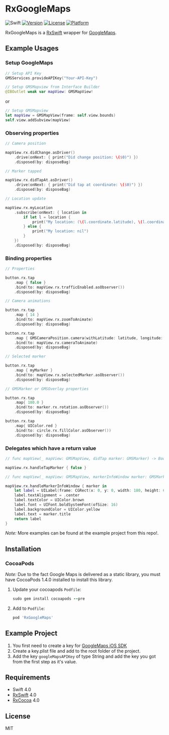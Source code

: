 # RxGoogleMaps
![Swift](https://img.shields.io/badge/Swift-3.0-orange.svg)
[![Version](https://img.shields.io/cocoapods/v/RxGoogleMaps.svg?style=flat)](http://cocoapods.org/pods/RxGoogleMaps)
[![License](https://img.shields.io/cocoapods/l/RxGoogleMaps.svg?style=flat)](http://cocoapods.org/pods/RxGoogleMaps)
[![Platform](https://img.shields.io/cocoapods/p/RxGoogleMaps.svg?style=flat)](http://cocoapods.org/pods/RxGoogleMaps)


RxGoogleMaps is a [RxSwift](https://github.com/ReactiveX/RxSwift) wrapper for [GoogleMaps](https://developers.google.com/maps/documentation/ios-sdk/).

## Example Usages

### Setup GoogleMaps
```swift
// Setup API Key
GMSServices.provideAPIKey("Your-API-Key")
```


```swift
// Setup GMSMapview from Interface Builder
@IBOutlet weak var mapView: GMSMapView!
```
or
```swift
// Setup GMSMapview
let mapView = GMSMapView(frame: self.view.bounds)
self.view.addSubview(mapView)
```

### Observing properties
```swift
// Camera position

mapView.rx.didChange.asDriver()
    .drive(onNext: { print("Did change position: \($0)") })
    .disposed(by: disposeBag)

// Marker tapped

mapView.rx.didTapAt.asDriver()
    .drive(onNext: { print("Did tap at coordinate: \($0)") })
    .disposed(by: disposeBag)

// Location update

mapView.rx.myLocation
    .subscribe(onNext: { location in
        if let l = location {
            print("My location: (\(l.coordinate.latitude), \(l.coordinate.longitude))")
        } else {
            print("My location: nil")
        }
    })
    .disposed(by: disposeBag)

```

### Binding properties
```Swift
// Properties

button.rx.tap
    .map { false }
    .bind(to: mapView.rx.trafficEnabled.asObserver())
    .disposed(by: disposeBag)

// Camera animations

button.rx.tap
    .map { 14 }
    .bind(to: mapView.rx.zoomToAnimate)
    .disposed(by: disposeBag)

button.rx.tap
    .map { GMSCameraPosition.camera(withLatitude: latitude, longitude: longitude, zoom: 8, bearing: 10, viewingAngle: 30) }
    .bind(to: mapView.rx.cameraToAnimate)
    .disposed(by: disposeBag)

// Selected marker

button.rx.tap
    .map { myMarker }
    .bind(to: mapView.rx.selectedMarker.asObserver())
    .disposed(by: disposeBag)

// GMSMarker or GMSOverlay properties

button.rx.tap
    .map{ 180.0 }
    .bind(to: marker.rx.rotation.asObserver())
    .disposed(by: disposeBag)

button.rx.tap
    .map{ UIColor.red }
    .bind(to: circle.rx.fillColor.asObserver())
    .disposed(by: disposeBag)

```

### Delegates which have a return value
```Swift
// func mapView(_ mapView: GMSMapView, didTap marker: GMSMarker) -> Bool

mapView.rx.handleTapMarker { false }

// func mapView(_ mapView: GMSMapView, markerInfoWindow marker: GMSMarker) -> UIView?

mapView.rx.handleMarkerInfoWindow { marker in
    let label = UILabel(frame: CGRect(x: 0, y: 0, width: 180, height: 60))
    label.textAlignment = .center
    label.textColor = UIColor.brown
    label.font = UIFont.boldSystemFont(ofSize: 16)
    label.backgroundColor = UIColor.yellow
    label.text = marker.title
    return label
}

```

*Note:* More examples can be found at the example project from this repo!.

## Installation

### CocoaPods

  *Note:* Due to the fact Google Maps is delivered as a static library, you must have CocoaPods 1.4.0 installed to install this library.

1. Update your cocoapods `Podfile`:

    ```ruby
    sudo gem install cocoapods --pre
    ```

2. Add to `Podfile`:

    ```ruby
    pod 'RxGoogleMaps'
    ```

## Example Project

1. You first need to create a key for [GoogleMaps iOS SDK](https://developers.google.com/maps/documentation/ios-sdk/)
2. Create a key.plist file and add to the root folder of the project.
3. Add the key `googleMapsAPIKey` of type String and add the key you got from the first step as it's value.

## Requirements

- Swift 4.0
- [RxSwift](https://github.com/ReactiveX/RxSwift) 4.0
- [RxCocoa](https://github.com/ReactiveX/RxSwift) 4.0

## License

MIT
